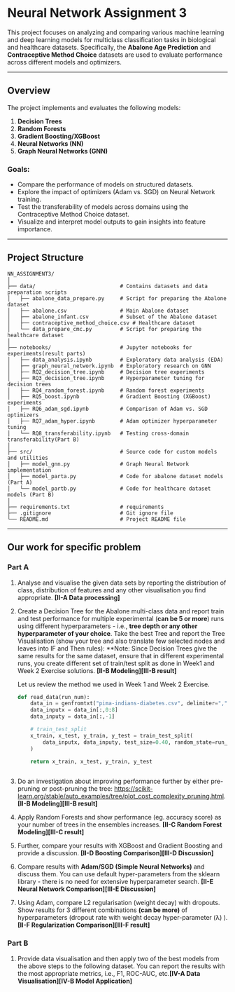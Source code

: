 # Neural Network Assignment 3

This project focuses on analyzing and comparing various machine learning and deep learning models for multiclass classification tasks in biological and healthcare datasets. Specifically, the **Abalone Age Prediction** and **Contraceptive Method Choice** datasets are used to evaluate performance across different models and optimizers.

---

## Overview

The project implements and evaluates the following models:
1. **Decision Trees**
2. **Random Forests**
3. **Gradient Boosting/XGBoost**
4. **Neural Networks (NN)**
5. **Graph Neural Networks (GNN)**

### Goals:
- Compare the performance of models on structured datasets.
- Explore the impact of optimizers (Adam vs. SGD) on Neural Network training.
- Test the transferability of models across domains using the Contraceptive Method Choice dataset.
- Visualize and interpret model outputs to gain insights into feature importance.

---

## Project Structure

```plaintext
NN_ASSIGNMENT3/
│
├── data/                           # Contains datasets and data preparation scripts
│   ├── abalone_data_prepare.py     # Script for preparing the Abalone dataset
│   ├── abalone.csv                 # Main Abalone dataset
│   ├── abalone_infant.csv          # Subset of the Abalone dataset
│   ├── contraceptive_method_choice.csv # Healthcare dataset
│   └── data_prepare_cmc.py         # Script for preparing the healthcare dataset
│
├── notebooks/                      # Jupyter notebooks for experiments(result parts)
│   ├── data_analysis.ipynb         # Exploratory data analysis (EDA)
│   ├── graph_neural_network.ipynb  # Exploratory research on GNN
│   ├── RQ2_decision_tree.ipynb     # Decision tree experiments
│   ├── RQ3_decision_tree.ipynb     # Hyperparameter tuning for decision trees
│   ├── RQ4_random_forest.ipynb     # Random forest experiments
│   ├── RQ5_boost.ipynb             # Gradient Boosting (XGBoost) experiments
│   ├── RQ6_adam_sgd.ipynb          # Comparison of Adam vs. SGD optimizers
│   ├── RQ7_adam_hyper.ipynb        # Adam optimizer hyperparameter tuning
│   └── RQ8_transferability.ipynb   # Testing cross-domain transferability(Part B)
│
├── src/                            # Source code for custom models and utilities
│   ├── model_gnn.py                # Graph Neural Network implementation
│   ├── model_parta.py              # Code for abalone dataset models (Part A)
│   └── model_partb.py              # Code for healthcare dataset models (Part B)
│
├── requirements.txt                # requirements
├── .gitignore                      # Git ignore file
└── README.md                       # Project README file
```
---

## Our work for specific problem

### Part A

1. Analyse and visualise the given data sets by reporting the distribution of class, distribution of features and any other visualisation you find appropriate. **[II-A Data processing]**

2. Create a Decision Tree for the Abalone multi-class data and report train and test performance for multiple experimental (**can be 5 or more**) runs using different hyperparameters - i.e., **tree depth or any other hyperparameter of your choice**. Take the best Tree and report the Tree Visualisation (show your tree and also translate few selected nodes and leaves into IF and Then rules): **Note: Since Decision Trees give the same results for the same dataset, ensure that in different experimental runs, you create different set of train/test split as done in Week1 and Week 2 Exercise solutions. **[II-B Modeling][III-B result]**

   Let us review the method we used in Week 1 and Week 2 Exercise.
   
   ```python
   def read_data(run_num):
       data_in = genfromtxt("pima-indians-diabetes.csv", delimiter=",")
       data_inputx = data_in[:,0:8]  
       data_inputy = data_in[:,-1]   
   
       # train_test_split 
       x_train, x_test, y_train, y_test = train_test_split(
           data_inputx, data_inputy, test_size=0.40, random_state=run_num
       )
   
       return x_train, x_test, y_train, y_test
    
3. Do an investigation about improving performance further by either pre-pruning or post-pruning the tree: https://scikit-learn.org/stable/auto_examples/tree/plot_cost_complexity_pruning.html. **[II-B Modeling][III-B result]**
4. Apply Random Forests and show performance (eg. accuracy score) as your number of trees in the ensembles increases. **[II-C Random Forest Modeling][III-C result]**
5. Further, compare your results with XGBoost and Gradient Boosting and provide a discussion. **[II-D Boosting Comparison][III-D Discussion]**
6. Compare results with **Adam/SGD (Simple Neural Networks)** and discuss them. You can use default hyper-parameters from the sklearn library - there is no need for extensive hyperparameter search. **[II-E Neural Network Comparison][III-E Discussion]**
7. Using Adam, compare L2 regularisation (weight decay) with dropouts. Show results for 3 different combinations **(can be more)** of hyperparameters (dropout rate with weight decay hyper-parameter (λ) ).**[II-F Regularization Comparison][III-F result]**

### Part B

1. Provide data visualisation and then apply two of the best models from the above steps to the following dataset. You can report the results with the most appropriate metrics, i.e., F1, ROC-AUC, etc.**[IV-A Data Visualisation][IV-B Model Application]**
